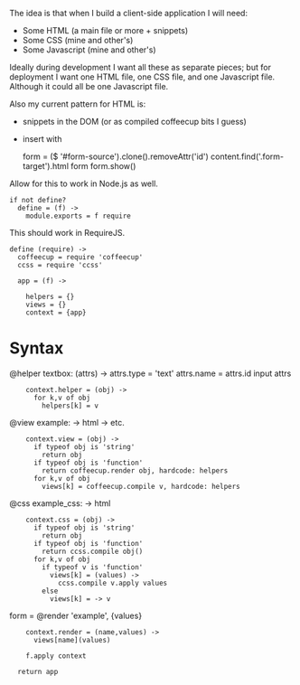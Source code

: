 The idea is that when I build a client-side application I will need:

- Some HTML (a main file or more + snippets)
- Some CSS (mine and other's)
- Some Javascript (mine and other's)

Ideally during development I want all these as separate pieces; but for deployment I want one HTML file, one CSS file, and one Javascript file. Although it could all be one Javascript file.


Also my current pattern for HTML is:

* snippets in the DOM (or as compiled coffeecup bits I guess)
* insert with

  form = ($ '#form-source').clone().removeAttr('id')
  content.find('.form-target').html form
  form.show()

Allow for this to work in Node.js as well.

    if not define?
      define = (f) ->
        module.exports = f require

This should work in RequireJS.

    define (require) ->
      coffeecup = require 'coffeecup'
      ccss = require 'ccss'

      app = (f) ->

        helpers = {}
        views = {}
        context = {app}

Syntax
======

@helper textbox: (attrs) ->
  attrs.type = 'text'
  attrs.name = attrs.id
  input attrs

        context.helper = (obj) ->
          for k,v of obj
            helpers[k] = v

@view example: ->
  html -> etc.

        context.view = (obj) ->
          if typeof obj is 'string'
            return obj
          if typeof obj is 'function'
            return coffeecup.render obj, hardcode: helpers
          for k,v of obj
            views[k] = coffeecup.compile v, hardcode: helpers

@css example_css: ->
  html

        context.css = (obj) ->
          if typeof obj is 'string'
            return obj
          if typeof obj is 'function'
            return ccss.compile obj()
          for k,v of obj
            if typeof v is 'function'
              views[k] = (values) ->
                ccss.compile v.apply values
            else
              views[k] = -> v

form = @render 'example', {values}

        context.render = (name,values) ->
          views[name](values)

        f.apply context

      return app
